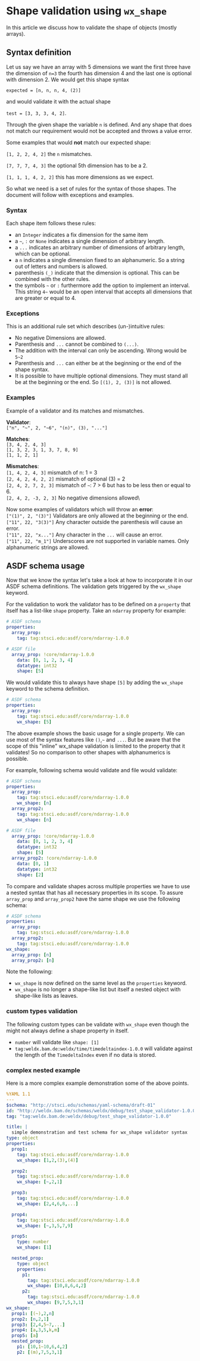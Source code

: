 # Shape validation using `wx_shape`
In this article we discuss how to validate the shape of objects (mostly arrays).
## Syntax definition
Let us say we have an array with 5 dimensions we want the first three have the dimension of `n=3` the fourth has
dimension 4 and the last one is optional with dimension 2. We would get this shape syntax

`expected = [n, n, n, 4, (2)]`

and would validate it with the actual shape 

`test = [3, 3, 3, 4, 2]`.
 
Through the given shape the variable `n` is defined. And any shape that does not match our requirement would not 
be accepted and throws a value error. 

Some examples that would **not** match our expected shape:

`[1, 2, 2, 4, 2]` the `n` mismatches.

`[7, 7, 7, 4, 3]` the optional 5th dimension has to be a 2.

`[1, 1, 1, 4, 2, 2]` this has more dimensions as we expect.

So what we need is a set of rules for the syntax of those shapes. The document will follow with exceptions and examples.

### Syntax

Each shape item follows these rules:
  * an ``Integer`` indicates a fix dimension for the same item
  * a ``~``, `:` or `None` indicates a single dimension of arbitrary length.
  * a ``...`` indicates an arbitrary number of dimensions of arbitrary length, which can be optional.
  * a ``n`` indicates a single dimension fixed to an alphanumeric. So a string out of letters and numbers is allowed.
  * parenthesis ``(_)`` indicate that the dimension is optional. This can be combined with the other rules.
  * the symbols ``~`` or `:` furthermore add the option to implement an interval. This string `4~` would be an open
interval that accepts all dimensions that are greater or equal to 4.

### Exceptions

This is an additional rule set which describes (un-)intuitive rules:
  * No negative Dimensions are allowed.
  * Parenthesis and `...` cannot be combined to `(...)`.
  * The addition with the interval can only be ascending. Wrong would be `5~2`
  * Parenthesis and `...` can either be at the beginning or the end of the shape syntax.
  * It is possible to have multiple optional dimensions. They must stand all be at the beginning or the end.
So ``[(1), 2, (3)]`` is not allowed.

### Examples
Example of a validator and its matches and mismatches.

**Validator**:\
`["n", "~", 2, "~6", "(n)", (3), "..."]`

**Matches**:\
`[3, 4, 2, 4, 3]`\
`[1, 3, 2, 3, 1, 3, 7, 8, 9]`\
`[1, 1, 2, 1]`

**Mismatches**:\
`[1, 4, 2, 4, 3]` mismatch of n: 1 = 3\
`[2, 4, 2, 4, 2, 2]` mismatch of optional (3) = 2\
`[2, 4, 2, 7, 2, 3]` mismatch of `~`: 7 > 6 but has to be less then or equal to 6.\
`[2, 4, 2, -3, 2, 3]` No negative dimensions allowed\

Now some examples of validators which will throw an **error**:\
`["(1)", 2, "(3)"]` Validators are only allowed at the beginning or the end.\
`["11", 22, "3(3)"]` Any character outside the parenthesis will cause an error.\
`["11", 22, "x..."]` Any character in the `...` will cause an error.\
`["11", 22, "m_1"]` Underscores are not supported in variable names. Only alphanumeric strings are allowed.

## ASDF schema usage 
Now that we know the syntax let's take a look at how to incorporate it in our ASDF schema definitions.
The validation gets triggered by the `wx_shape` keyword.

For the validation to work the validator has to be defined on a `property` that itself has a list-like `shape` property.
Take an `ndarray` property for example:
```yaml
# ASDF schema
properties:
  array_prop:
    tag: tag:stsci.edu:asdf/core/ndarray-1.0.0
```
```yaml
# ASDF file
  array_prop: !core/ndarray-1.0.0
    data: [0, 1, 2, 3, 4]
    datatype: int32
    shape: [5]
```
We would validate this to always have shape `[5]` by adding the `wx_shape` keyword to the schema definition.
```yaml
# ASDF schema
properties:
  array_prop:
    tag: tag:stsci.edu:asdf/core/ndarray-1.0.0
    wx_shape: [5]
```
The above example shows the basic usage for a single property.
We can use most of the syntax features like `()`,`~` and `...`.
But be aware that the scope of this "inline" wx_shape validation is limited to the property that it validates!
So no comparison to other shapes with alphanumerics is possible.

For example, following schema would validate and file would validate:
```yaml
# ASDF schema
properties:
  array_prop:
    tag: tag:stsci.edu:asdf/core/ndarray-1.0.0
    wx_shape: [n]
  array_prop2:
    tag: tag:stsci.edu:asdf/core/ndarray-1.0.0
    wx_shape: [n]
```
```yaml
# ASDF file
  array_prop: !core/ndarray-1.0.0
    data: [0, 1, 2, 3, 4]
    datatype: int32
    shape: [5]
  array_prop2: !core/ndarray-1.0.0
    data: [0, 1]
    datatype: int32
    shape: [2]
```
To compare and validate shapes across multiple properties we have to use a nested syntax that has all necessary properties in its scope.
To assure `array_prop` and `array_prop2` have the same shape we use the following schema:
```yaml
# ASDF schema
properties:
  array_prop:
    tag: tag:stsci.edu:asdf/core/ndarray-1.0.0
  array_prop2:
    tag: tag:stsci.edu:asdf/core/ndarray-1.0.0
wx_shape:
  array_prop: [n]
  array_prop2: [n]
```
Note the following:
  * `wx_shape` is now defined on the same level as the `properties` keyword.
  * `wx_shape` is no longer a shape-like list but itself a nested object with shape-like lists as leaves.

### custom types validation
The following custom types can be validate with `wx_shape` even though the might not always define a shape property in itself.
  * `number` will validate like `shape: [1]`
  * `tag:weldx.bam.de:weldx/time/timedeltaindex-1.0.0` will validate against the length of the `TimedeltaIndex` even if no data is stored.

### complex nested example
Here is a more complex example demonstration some of the above points.
```yaml
%YAML 1.1
---
$schema: "http://stsci.edu/schemas/yaml-schema/draft-01"
id: "http://weldx.bam.de/schemas/weldx/debug/test_shape_validator-1.0.0"
tag: "tag:weldx.bam.de:weldx/debug/test_shape_validator-1.0.0"

title: |
  simple demonstration and test schema for wx_shape validator syntax
type: object
properties:
  prop1:
    tag: tag:stsci.edu:asdf/core/ndarray-1.0.0
    wx_shape: [1,2,(3),(4)]

  prop2:
    tag: tag:stsci.edu:asdf/core/ndarray-1.0.0
    wx_shape: [~,2,1]

  prop3:
    tag: tag:stsci.edu:asdf/core/ndarray-1.0.0
    wx_shape: [2,4,6,8,...]

  prop4:
    tag: tag:stsci.edu:asdf/core/ndarray-1.0.0
    wx_shape: [~,3,5,7,9]

  prop5:
    type: number
    wx_shape: [1]

  nested_prop:
    type: object
    properties:
      p1:
        tag: tag:stsci.edu:asdf/core/ndarray-1.0.0
        wx_shape: [10,8,6,4,2]
      p2:
        tag: tag:stsci.edu:asdf/core/ndarray-1.0.0
        wx_shape: [9,7,5,3,1]
wx_shape:
  prop1: [(~),2,n]
  prop2: [n,2,1]
  prop3: [2,4,5~7,...]
  prop4: [a,3,5,k,m]
  prop5: [a]
  nested_prop:
    p1: [10,1~10,6,4,2]
    p2: [(m),7,5,3,1]
``` 
